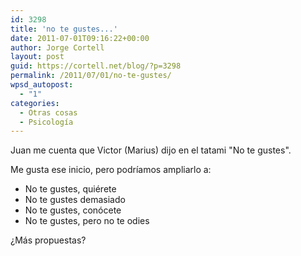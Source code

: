 ```yaml
---
id: 3298
title: 'no te gustes...'
date: 2011-07-01T09:16:22+00:00
author: Jorge Cortell
layout: post
guid: https://cortell.net/blog/?p=3298
permalink: /2011/07/01/no-te-gustes/
wpsd_autopost:
  - "1"
categories:
  - Otras cosas
  - Psicología
---
```

Juan me cuenta que Victor (Marius) dijo en el tatami "No te gustes".
  
Me gusta ese inicio, pero podríamos ampliarlo a:

  * No te gustes, quiérete
  * No te gustes demasiado
  * No te gustes, conócete
  * No te gustes, pero no te odies

¿Más propuestas?